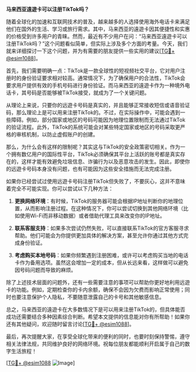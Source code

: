 **马来西亚遠遊卡可以注册TikTok吗？**

随着全球化的加速和互联网技术的普及，越来越多的人选择使用海外电话卡来满足他们在国外的生活、学习或旅行需求。其中，马来西亚的遠遊卡因其便捷性和实惠的价格受到许多用户的青睐。然而，最近有不少用户在问：“马来西亚遠遊卡可以注册TikTok吗？”这个问题看似简单，但实际上涉及多个方面的考量。今天，我们就来详细探讨一下这个问题，并为有需要的朋友提供一些实用的建议[[TG💪+ @esim1088](https://t.me/s/esim1088)]。

首先，我们需要明确一点：TikTok是一款全球性的短视频社交平台，它对用户注册时的身份验证要求相对较高。通常情况下，为了确保用户的合法性，TikTok会要求用户提供有效的手机号码进行身份验证。而马来西亚的遠遊卡作为一种境外电话卡，其号码是否能够被TikTok接受，就成为了一个关键问题。

从理论上来说，只要你的远遊卡号码是真实的，并且能够正常接收短信或语音验证码，那么理论上是可以用来注册TikTok的。不过，在实际操作中，可能会遇到一些障碍。例如，部分国家或地区的号码可能因为地理位置限制而无法通过TikTok的验证流程。此外，TikTok的系统可能会对某些特定国家或地区的号码采取更严格的审核机制，以防止虚假账户的创建。

那么，为什么会有这样的限制呢？其实这与TikTok的安全政策密切相关。作为一个拥有数亿用户的国际性平台，TikTok必须确保其平台上活跃的账号都是真实存在的，这样才能有效避免垃圾信息、诈骗行为以及恶意攻击的发生。因此，即使你的远遊卡号码本身没有问题，也有可能因为这些安全措施而无法完成注册。

如果你已经尝试过使用远遊卡号码注册TikTok但失败了，不要灰心，这并不意味着完全不可能实现。你可以尝试以下几种方法：

1. **更换网络环境**：有时候，TikTok的服务器可能会根据IP地址判断你的地理位置，从而影响注册过程。在这种情况下，你可以尝试切换到其他网络环境（比如使用Wi-Fi而非移动数据）或者借助代理工具来改变你的IP地址。

2. **联系客服支持**：如果多次尝试仍然失败，可以直接联系TikTok的官方客服寻求帮助。他们可能会为你提供更加具体的解决方案，甚至允许你通过其他方式完成身份验证。

3. **考虑购买本地号码**：如果你频繁遇到注册困难，或许可以考虑购买当地的电话卡作为备用选项。虽然这会增加一定的成本，但从长远来看，这样做可以避免因号码问题而导致的麻烦。

除了上述技术层面的问题外，还有一些需要注意的事项可以帮助你更好地利用远遊卡的功能。例如，定期检查你的卡内余额，确保不会因为欠费而影响正常使用；同时也要注意保护个人隐私，不要随意泄露自己的卡号和其他敏感信息。

总之，马来西亚的遠遊卡在大多数情况下是可以用来注册TikTok的，但具体能否成功还需要结合多种因素综合判断。希望本文提供的信息能对你有所帮助！如果你还有其他疑问，欢迎随时留言讨论[[TG💪+ @esim1088](https://t.me/s/esim1088)]。

最后，再次提醒大家，在享受全球化带来的便利的同时，也要时刻保持警惕，遵守相关法律法规，共同维护良好的网络环境。祝每位朋友都能顺利开启属于自己的数字生活旅程！

[[TG💪+ @esim1088](https://t.me/s/esim1088) ![Image](https://i.postimg.cc/4NQfJmqS/Snipaste-2025-05-13-00-14-12.png)]